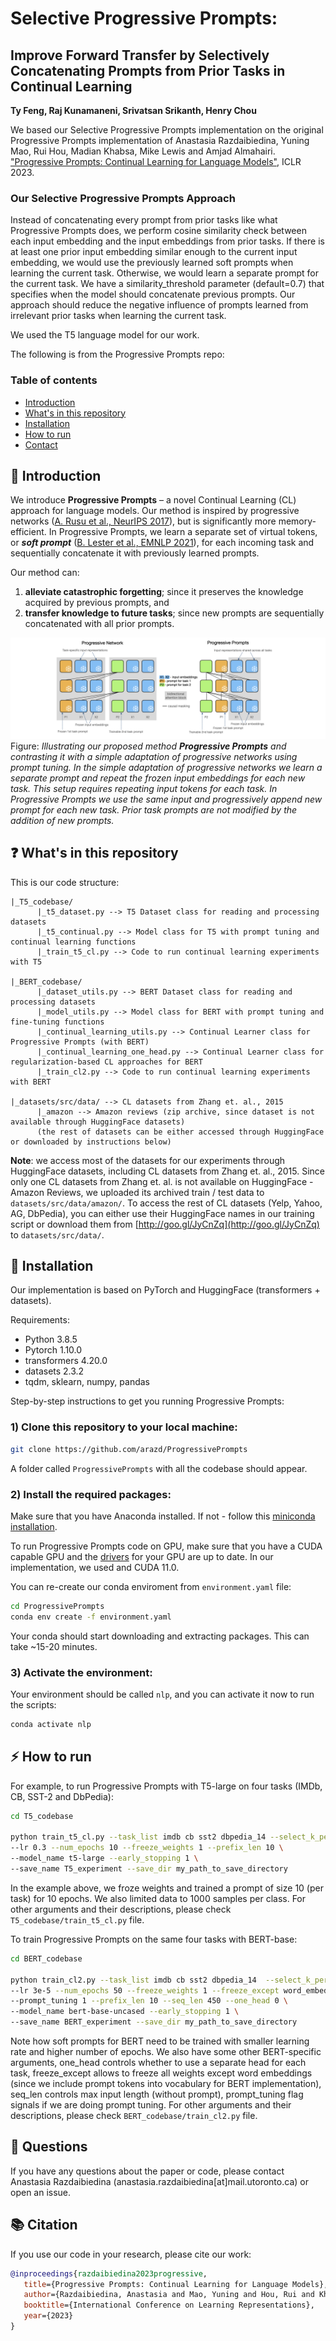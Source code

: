 # Selective Progressive Prompts: 
## Improve Forward Transfer by Selectively Concatenating Prompts from Prior Tasks in Continual Learning

**Ty Feng, Raj Kunamaneni, Srivatsan Srikanth, Henry Chou**


We based our Selective Progressive Prompts implementation on the original Progressive Prompts implementation of Anastasia Razdaibiedina, Yuning Mao, Rui Hou, Madian Khabsa, Mike Lewis and Amjad Almahairi. ["Progressive Prompts: Continual Learning for Language Models"](https://arxiv.org/abs/2301.12314), ICLR 2023.

### Our Selective Progressive Prompts Approach
Instead of concatenating every prompt from prior tasks like what Progressive Prompts does, we perform cosine similarity check between each input embedding and the input embeddings from prior tasks. If there is at least one prior input embedding similar enough to the current input embedding, we would use the previously learned soft prompts when learning the current task. Otherwise, we would learn a separate prompt for the current task. We have a similarity_threshold parameter (default=0.7) that specifies when the model should concatenate previous prompts. Our approach should reduce the negative influence of prompts learned from irrelevant prior tasks when learning the current task.

We used the T5 language model for our work.


The following is from the Progressive Prompts repo:
### Table of contents
* [Introduction](#star2-introduction)
* [What's in this repository](#question-whats-in-this-repository)
* [Installation](#wrench-installation)
* [How to run](#zap-how-to-run) 
* [Contact](#raising_hand-questions)


## :star2: Introduction
We introduce **Progressive Prompts** – a novel Continual Learning (CL) approach for language models. Our
method is inspired by progressive networks ([A. Rusu et al., NeurIPS 2017](https://arxiv.org/pdf/1606.04671.pdf)), but is significantly more memory-efficient. In Progressive Prompts, we learn a separate set of virtual tokens, or ***soft prompt*** ([B. Lester et al., EMNLP 2021](https://arxiv.org/pdf/2104.08691.pdf)), for each incoming task and sequentially concatenate it with previously learned prompts. 

Our method can: 

1) **alleviate catastrophic forgetting**; since it preserves the knowledge acquired by previous prompts, and 
2) **transfer knowledge to future tasks**; since new prompts are sequentially concatenated with all prior prompts.

![Progressive Prompts schematics](/images/illustration.png)
Figure: *Illustrating our proposed method **Progressive Prompts** and contrasting it with a simple
adaptation of progressive networks using prompt tuning. In the simple adaptation of progressive
networks we learn a separate prompt and repeat the frozen input embeddings for each new task.
This setup requires repeating input tokens for each task. In Progressive Prompts we use the same
input and progressively append new prompt for each new task. Prior task prompts are not modified
by the addition of new prompts.*

## :question: What's in this repository

This is our code structure:

```
|_T5_codebase/
      |_t5_dataset.py --> T5 Dataset class for reading and processing datasets
      |_t5_continual.py --> Model class for T5 with prompt tuning and continual learning functions
      |_train_t5_cl.py --> Code to run continual learning experiments with T5
      
|_BERT_codebase/
      |_dataset_utils.py --> BERT Dataset class for reading and processing datasets
      |_model_utils.py --> Model class for BERT with prompt tuning and fine-tuning functions
      |_continual_learning_utils.py --> Continual Learner class for Progressive Prompts (with BERT)
      |_continual_learning_one_head.py --> Continual Learner class for regularization-based CL approaches for BERT 
      |_train_cl2.py --> Code to run continual learning experiments with BERT
      
|_datasets/src/data/ --> CL datasets from Zhang et. al., 2015
      |_amazon --> Amazon reviews (zip archive, since dataset is not available through HuggingFace datasets)
      (the rest of datasets can be either accessed through HuggingFace or downloaded by instructions below)
```

**Note**: we access most of the datasets for our experiments through HuggingFace datasets, including CL datasets from Zhang et. al., 2015. Since only one CL datasets from Zhang et. al. is not available on HuggingFace - Amazon Reviews, we uploaded its archived train / test data to ```datasets/src/data/amazon/```. To access the rest of CL datasets (Yelp, Yahoo, AG, DbPedia), you can either use their HuggingFace names in our training script or download them from [http://goo.gl/JyCnZq](http://goo.gl/JyCnZq) to ```datasets/src/data/```.

## :wrench: Installation

Our implementation is based on PyTorch and HuggingFace (transformers + datasets). 

Requirements:
* Python 3.8.5
* Pytorch 1.10.0
* transformers 4.20.0
* datasets 2.3.2
* tqdm, sklearn, numpy, pandas

Step-by-step instructions to get you running Progressive Prompts:

### 1) Clone this repository to your local machine:

```bash
git clone https://github.com/arazd/ProgressivePrompts    
```  

A folder called ```ProgressivePrompts``` with all the codebase should appear.

### 2) Install the required packages:

Make sure that you have Anaconda installed. If not - follow this [miniconda installation](https://docs.conda.io/en/latest/miniconda.html).

To run Progressive Prompts code on GPU, make sure that you have a CUDA capable GPU and the [drivers](https://www.nvidia.com/download/index.aspx?lang=en-us) for your GPU are up to date. In our implementation, we used and CUDA 11.0.

You can re-create our conda enviroment from ```environment.yaml``` file:

```bash
cd ProgressivePrompts
conda env create -f environment.yaml
```

Your conda should start downloading and extracting packages. This can take ~15-20 minutes.

### 3) Activate the environment:

Your environment should be called ```nlp```, and you can activate it now to run the scripts:

```bash
conda activate nlp
```

## :zap: How to run 

For example, to run Progressive Prompts with T5-large on four tasks (IMDb, CB, SST-2 and DbPedia):
```bash
cd T5_codebase

python train_t5_cl.py --task_list imdb cb sst2 dbpedia_14 --select_k_per_class 1000 \
--lr 0.3 --num_epochs 10 --freeze_weights 1 --prefix_len 10 \
--model_name t5-large --early_stopping 1 \
--save_name T5_experiment --save_dir my_path_to_save_directory
```

In the example above, we froze weights and trained a prompt of size 10 (per task) for 10 epochs. We also limited data to 1000 samples per class. 
For other arguments and their descriptions, please check ```T5_codebase/train_t5_cl.py``` file.


To train Progressive Prompts on the same four tasks with BERT-base:
```bash
cd BERT_codebase

python train_cl2.py --task_list imdb cb sst2 dbpedia_14  --select_k_per_class 1000 \
--lr 3e-5 --num_epochs 50 --freeze_weights 1 --freeze_except word_embeddings \
--prompt_tuning 1 --prefix_len 10 --seq_len 450 --one_head 0 \
--model_name bert-base-uncased --early_stopping 1 \
--save_name BERT_experiment --save_dir my_path_to_save_directory
```

Note how soft prompts for BERT need to be trained with smaller learning rate and higher number of epochs. 
We also have some other BERT-specific arguments, one_head controls whether to use a separate head for each task, freeze_except allows to freeze all weights except word embeddings (since we include prompt tokens into vocabulary for BERT implementation), seq_len controls max input length (without prompt), prompt_tuning flag signals if we are doing prompt tuning.
For other arguments and their descriptions, please check ```BERT_codebase/train_cl2.py``` file.

<!--
The configuration keys are as follows:
| Argument |   Default     |  Description |
|----------|:-------------:|------:   |
| col 1 is |  left-aligned | $1600    |
| col 2 is |    centered   |   $12.   |
| col 3 is | right-aligned |    $1    |
-->


## :raising_hand: Questions
If you have any questions about the paper or code, please contact Anastasia Razdaibiedina (anastasia.razdaibiedina[at]mail.utoronto.ca) or open an issue. 

## :books: Citation
If you use our code in your research, please cite our work:
```bibtex
@inproceedings{razdaibiedina2023progressive,
   title={Progressive Prompts: Continual Learning for Language Models},
   author={Razdaibiedina, Anastasia and Mao, Yuning and Hou, Rui and Khabsa, Madian and Lewis, Mike and Almahairi, Amjad},
   booktitle={International Conference on Learning Representations},
   year={2023}
}
```

<!--
@article{razdaibiedina2023progressive,
  title={Progressive Prompts: Continual Learning for Language Models},
  author={Razdaibiedina, Anastasia and Mao, Yuning and Hou, Rui and Khabsa, Madian and Lewis, Mike and Almahairi, Amjad},
  journal={arXiv preprint arXiv:2301.12314},
  year={2023}
}
-->
